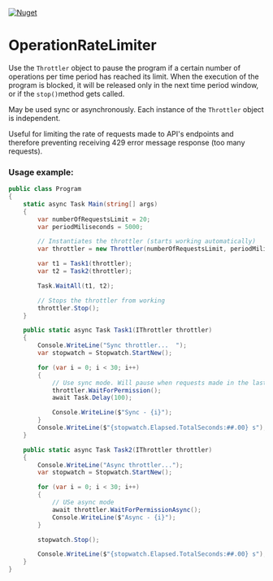 [![Nuget](https://img.shields.io/nuget/v/OperationRateLimiter?color=orange)](https://www.nuget.org/packages/OperationRateLimiter/1.0.1)
# OperationRateLimiter

Use the `Throttler` object to pause the program if a certain number of operations per time period has reached its limit. When the execution of the program is blocked, it will be released only in the next time period window, or if the `stop()`method gets called.

May be used sync or asynchronously. Each instance of the `Throttler` object is independent.

Useful for limiting the rate of requests made to API's endpoints and therefore preventing receiving 429 error message response (too many requests).

### Usage example:
```C#
public class Program
{
    static async Task Main(string[] args)
    {           
        var numberOfRequestsLimit = 20;
        var periodMiliseconds = 5000;

        // Instantiates the throttler (starts working automatically)
        var throttler = new Throttler(numberOfRequestsLimit, periodMiliseconds);

        var t1 = Task1(throttler);
        var t2 = Task2(throttler);

        Task.WaitAll(t1, t2);

        // Stops the throttler from working
        throttler.Stop();
    }

    public static async Task Task1(IThrottler throttler)
    {
        Console.WriteLine("Sync throttler...  ");
        var stopwatch = Stopwatch.StartNew();

        for (var i = 0; i < 30; i++)
        {
            // Use sync mode. Will pause when requests made in the last period have reached the limit configured
            throttler.WaitForPermission();
            await Task.Delay(100);

            Console.WriteLine($"Sync - {i}");
        }
        Console.WriteLine($"{stopwatch.Elapsed.TotalSeconds:##.00} s");
    }

    public static async Task Task2(IThrottler throttler)
    {
        Console.WriteLine("Async throttler...");
        var stopwatch = Stopwatch.StartNew();

        for (var i = 0; i < 30; i++)
        {
            // USe async mode
            await throttler.WaitForPermissionAsync();
            Console.WriteLine($"Async - {i}");
        }

        stopwatch.Stop();

        Console.WriteLine($"{stopwatch.Elapsed.TotalSeconds:##.00} s");
    }
}
```
